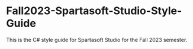 # Fall2023-Spartasoft-Studio-Style-Guide
This is the C# style guide for Spartasoft Studio for the Fall 2023 semester.
